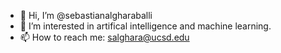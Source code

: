 - 👋 Hi, I’m @sebastianalgharaballi
- 👀 I’m interested in artifical intelligence and machine learning.
- 📫 How to reach me: salghara@ucsd.edu

<!---
sebastianalgharaballi/sebastianalgharaballi is a ✨ special ✨ repository because its `README.md` (this file) appears on your GitHub profile.
You can click the Preview link to take a look at your changes.
--->
